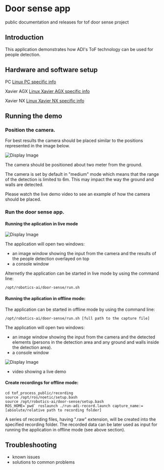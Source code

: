 # Door sense app
public documentation and releases for tof door sense project

## Introduction
This application demonstrates how ADI's ToF technology can be used for people detection.

## Hardware and software setup

PC
[Linux PC specific info](https://github.com/robotics-ai/tof_process_public/blob/main/box_measure/PC/README.md)

Xavier AGX
[Linux Xavier AGX specific info](https://github.com/robotics-ai/tof_process_public/blob/main/box_measure/Xavier-AGX/README.md)

Xavier NX
[Linux Xavier NX specific info](https://github.com/robotics-ai/tof_process_public/blob/main/box_measure/Xavier-NX/README.md)

 
## Running the demo
### Position the camera.
For best results the camera should be placed similar to the positions represented in the image below.

![Display Image](https://github.com/robotics-ai/tof_process_public/blob/main/door_sense/Doc/Images/fig1.png)

The camera should be positioned about two meter from the ground.

The camera is set by default in "medium" mode which means that the range of the detection is limited to 6m. This may impact the way the ground and walls are detected.

Please watch the live demo video to see an example of how the camera should be placed.

### Run the door sense app.

#### Running the aplication in live mode

![Display Image](https://github.com/robotics-ai/tof_process_public/blob/main/door_sense/Doc/Images/run_app.png)

The application will open two windows:
- an image window showing the input from the camera and the results of the people detection overlayed on top
- a console window

Alternetly the application can be started in live mode by using the command line:
```
/opt/robotics-ai/door-sense/run.sh
```

#### Running the aplication in offline mode:

The application can be started in offline mode by using the command line:
```
/opt/robotics-ai/door-sense/run.sh [full path to the capture file]
```


The application will open two windows:
- an image window showing the input from the camera and the detected elements (persons in the detection area and any ground and walls inside the detection area).
- a console window

![Display Image](https://github.com/robotics-ai/tof_process_public/blob/main/door_sense/Doc/Images/app_results.png)

 - video showing a live demo

#### Create recordings for offline mode:
```
cd tof_process_public/recording
source /opt/ros/noetic/setup.bash
source /opt/robotics-ai/door-sense/setup.bash
ROS_HOME=`pwd` roslaunch ./run-adi-record.launch capture_name:=[absolute/relative path to recording folder]
```
A series of recording files, having ".raw" extension, will be created into the specified recording folder. The recorded data can be later used as input for running the application in offline mode (see above section).

## Troubleshooting
 - known issues
 - solutions to common problems
